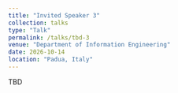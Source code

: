 ```yaml
---
title: "Invited Speaker 3"
collection: talks
type: "Talk"
permalink: /talks/tbd-3
venue: "Department of Information Engineering"
date: 2026-10-14
location: "Padua, Italy"
---
```


TBD